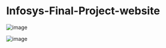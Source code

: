 # Infosys-Final-Project-website
![image](https://github.com/user-attachments/assets/731aeaa2-e5d0-4826-b331-8cf6d87d4915)

![image](https://github.com/user-attachments/assets/b82da3ef-d6df-4920-8c91-9850193693b1)
